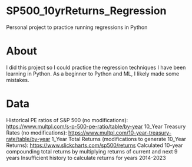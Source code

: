 # SP500_10yrReturns_Regression
Personal project to practice running regressions in Python 
# About
I did this project so I could practice the regression techniques I have been learning in Python. As a beginner to Python and ML, I likely made some mistakes.
# Data
Historical PE ratios of S&P 500 (no modifications): https://www.multpl.com/s-p-500-pe-ratio/table/by-year
10_Year Treasury Rates (no modifications): https://www.multpl.com/10-year-treasury-rate/table/by-year
1_Year Total Returns (modifications to generate 10_Year Returns): https://www.slickcharts.com/sp500/returns
  Calculated 10-year compounding total returns by multiplying returns of current and next 9 years
  Insufficient history to calculate returns for years 2014-2023 
